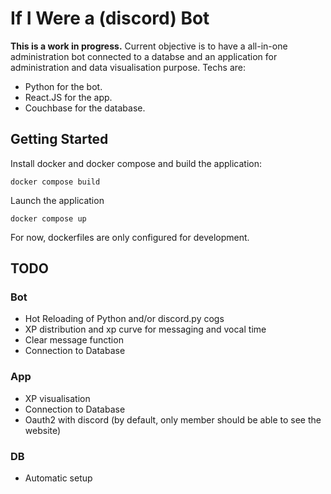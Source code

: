 # If I Were a (discord) Bot

**This is a work in progress.** Current objective is to have a all-in-one administration bot connected to a databse and an application for administration and data visualisation purpose.
Techs are: 
- Python for the bot.
- React.JS for the app.
- Couchbase for the database.

## Getting Started 

Install docker and docker compose and build the application:
```
docker compose build
```
Launch the application
```
docker compose up
```

For now, dockerfiles are only configured for development.

## TODO 
### Bot
- Hot Reloading of Python and/or discord.py cogs 
- XP distribution and xp curve for messaging and vocal time
- Clear message function
- Connection to Database
### App
- XP visualisation
- Connection to Database
- Oauth2 with discord (by default, only member should be able to see the website)
### DB
- Automatic setup